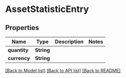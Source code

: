 # AssetStatisticEntry

## Properties
Name | Type | Description | Notes
------------ | ------------- | ------------- | -------------
**quantity** | **String** |  | 
**currency** | **String** |  | 

[[Back to Model list]](../README.md#documentation-for-models) [[Back to API list]](../README.md#documentation-for-api-endpoints) [[Back to README]](../README.md)


